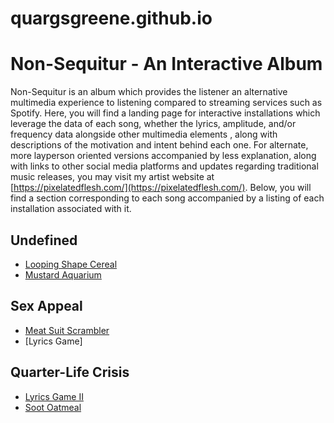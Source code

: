# quargsgreene.github.io

Non-Sequitur - An Interactive Album
===================================

Non-Sequitur is an album which provides the listener an alternative multimedia experience to listening compared to streaming services such as Spotify. 
Here, you will find a landing page for interactive installations which leverage the data of each song, whether the lyrics, amplitude, and/or 
frequency data alongside other multimedia elements , along with descriptions of the motivation and intent behind each one. For alternate, more layperson oriented versions accompanied by less explanation, along with links to other social media platforms and updates regarding traditional music releases, 
you may visit my artist website at [https://pixelatedflesh.com/](https://pixelatedflesh.com/). Below, you will find a section corresponding to each song accompanied by a listing of each installation associated with it.

Undefined
---------

* [Looping Shape Cereal](https://quargsgreene.github.io/Looping-Shape-Cereal/)
* [Mustard Aquarium](https://quargsgreene.github.io/Mustard-Aquarium/)

Sex Appeal
----------
* [Meat Suit Scrambler](https://quargsgreene.github.io/meat-suit-scrambler/dist/index.html)
* [Lyrics Game]

Quarter-Life Crisis
-------------------

* [Lyrics Game II](https://quargsgreene.github.io/Lyrics-Game-II/)
* [Soot Oatmeal](https://quargsgreene.github.io/Soot-Oatmeal/)


